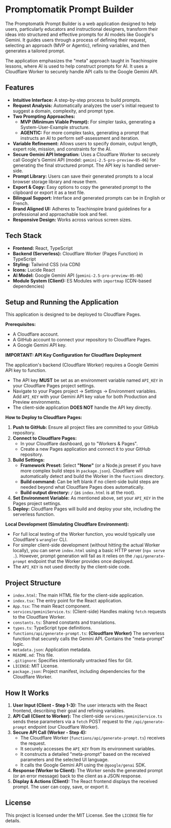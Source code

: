
# Promptomatik Prompt Builder

The Promptomatik Prompt Builder is a web application designed to help users, particularly educators and instructional designers, transform their ideas into structured and effective prompts for AI models like Google's Gemini. It guides users through a process of defining their request, selecting an approach (MVP or Agentic), refining variables, and then generates a tailored prompt.

The application emphasizes the "meta" approach taught in Teachinspire lessons, where AI is used to help construct prompts for AI. It uses a Cloudflare Worker to securely handle API calls to the Google Gemini API.

## Features

*   **Intuitive Interface:** A step-by-step process to build prompts.
*   **Request Analysis:** Automatically analyzes the user's initial request to suggest a domain, complexity, and prompt type.
*   **Two Prompting Approaches:**
    *   **MVP (Minimum Viable Prompt):** For simpler tasks, generating a System-User-Example structure.
    *   **AGENTIC:** For more complex tasks, generating a prompt that instructs an AI to perform self-assessment and iteration.
*   **Variable Refinement:** Allows users to specify domain, output length, expert role, mission, and constraints for the AI.
*   **Secure Gemini API Integration:** Uses a Cloudflare Worker to securely call Google's Gemini API (model: `gemini-2.5-pro-preview-05-06`) for generating the final structured prompt. The API key is handled server-side.
*   **Prompt Library:** Users can save their generated prompts to a local browser storage library and reuse them.
*   **Export & Copy:** Easy options to copy the generated prompt to the clipboard or export it as a text file.
*   **Bilingual Support:** Interface and generated prompts can be in English or French.
*   **Brand Aligned UI:** Adheres to Teachinspire brand guidelines for a professional and approachable look and feel.
*   **Responsive Design:** Works across various screen sizes.

## Tech Stack

*   **Frontend:** React, TypeScript
*   **Backend (Serverless):** Cloudflare Worker (Pages Function) in TypeScript
*   **Styling:** Tailwind CSS (via CDN)
*   **Icons:** Lucide React
*   **AI Model:** Google Gemini API (`gemini-2.5-pro-preview-05-06`)
*   **Module System (Client):** ES Modules with `importmap` (CDN-based dependencies)

## Setup and Running the Application

This application is designed to be deployed to Cloudflare Pages.

**Prerequisites:**

*   A Cloudflare account.
*   A GitHub account to connect your repository to Cloudflare Pages.
*   A Google Gemini API key.

**IMPORTANT: API Key Configuration for Cloudflare Deployment**

The application's backend (Cloudflare Worker) requires a Google Gemini API key to function.

*   The API key **MUST** be set as an environment variable named `API_KEY` in your Cloudflare Pages project settings.
*   Navigate to your Pages project -> Settings -> Environment variables. Add `API_KEY` with your Gemini API key value for both Production and Preview environments.
*   The client-side application **DOES NOT** handle the API key directly.

**How to Deploy to Cloudflare Pages:**

1.  **Push to GitHub:** Ensure all project files are committed to your GitHub repository.
2.  **Connect to Cloudflare Pages:**
    *   In your Cloudflare dashboard, go to "Workers & Pages".
    *   Create a new Pages application and connect it to your GitHub repository.
3.  **Build Settings:**
    *   **Framework Preset:** Select **"None"** (or a Node.js preset if you have more complex build steps in `package.json`). Cloudflare will automatically detect and build the Worker in the `functions` directory.
    *   **Build command:** Can be left blank if no client-side build steps are needed beyond what Cloudflare Pages does automatically.
    *   **Build output directory:** `/` (as `index.html` is at the root).
4.  **Set Environment Variable:** As mentioned above, set your `API_KEY` in the Pages project settings.
5.  **Deploy:** Cloudflare Pages will build and deploy your site, including the serverless function.

**Local Development (Simulating Cloudflare Environment):**

*   For full local testing of the Worker function, you would typically use Cloudflare's `wrangler` CLI.
*   For simpler client-side development (without hitting the actual Worker locally), you can serve `index.html` using a basic HTTP server (`npx serve .`). However, prompt generation will fail as it relies on the `/api/generate-prompt` endpoint that the Worker provides once deployed.
*   The `API_KEY` is not used directly by the client-side code.

## Project Structure

*   `index.html`: The main HTML file for the client-side application.
*   `index.tsx`: The entry point for the React application.
*   `App.tsx`: The main React component.
*   `services/geminiService.ts`: (Client-side) Handles making `fetch` requests to the Cloudflare Worker.
*   `constants.ts`: Shared constants and translations.
*   `types.ts`: TypeScript type definitions.
*   `functions/api/generate-prompt.ts`: **(Cloudflare Worker)** The serverless function that securely calls the Gemini API. Contains the "meta-prompt" logic.
*   `metadata.json`: Application metadata.
*   `README.md`: This file.
*   `.gitignore`: Specifies intentionally untracked files for Git.
*   `LICENSE`: MIT License.
*   `package.json`: Project manifest, including dependencies for the Cloudflare Worker.

## How It Works

1.  **User Input (Client - Step 1-3):** The user interacts with the React frontend, describing their goal and refining variables.
2.  **API Call (Client to Worker):** The client-side `services/geminiService.ts` sends these parameters via a `fetch` POST request to the `/api/generate-prompt` endpoint (our Cloudflare Worker).
3.  **Secure API Call (Worker - Step 4):**
    *   The Cloudflare Worker (`functions/api/generate-prompt.ts`) receives the request.
    *   It securely accesses the `API_KEY` from its environment variables.
    *   It constructs a detailed "meta-prompt" based on the received parameters and the selected UI language.
    *   It calls the Google Gemini API using the `@google/genai` SDK.
4.  **Response (Worker to Client):** The Worker sends the generated prompt (or an error message) back to the client as a JSON response.
5.  **Display & Actions (Client):** The React frontend displays the received prompt. The user can copy, save, or export it.

## License

This project is licensed under the MIT License. See the `LICENSE` file for details.
